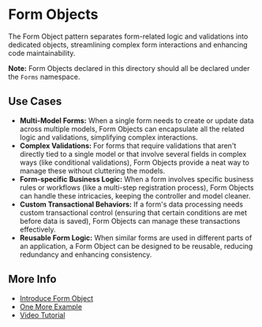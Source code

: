 # Form Objects

The Form Object pattern separates form-related logic and validations into dedicated objects,
streamlining complex form interactions and enhancing code maintainability.

**Note:** Form Objects declared in this directory should all be declared under the `Forms` namespace.

## Use Cases
- **Multi-Model Forms:** When a single form needs to create or update data across multiple models, Form Objects can encapsulate all the related logic and validations, simplifying complex interactions.
- **Complex Validations:** For forms that require validations that aren't directly tied to a single model or that involve several fields in complex ways (like conditional validations), Form Objects provide a neat way to manage these without cluttering the models.
- **Form-specific Business Logic:** When a form involves specific business rules or workflows (like a multi-step registration process), Form Objects can handle these intricacies, keeping the controller and model cleaner.
- **Custom Transactional Behaviors:** If a form's data processing needs custom transactional control (ensuring that certain conditions are met before data is saved), Form Objects can manage these transactions effectively.
- **Reusable Form Logic:** When similar forms are used in different parts of an application, a Form Object can be designed to be reusable, reducing redundancy and enhancing consistency.

## More Info
- [Introduce Form Object](https://thoughtbot.com/ruby-science/introduce-form-object.html)
- [One More Example](https://thoughtbot.com/blog/activemodel-form-objects)
- [Video Tutorial](http://railscasts.com/episodes/416-form-objects?autoplay=true)
